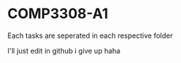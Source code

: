 # COMP3308-A1

Each tasks are seperated in each respective folder

I'll just edit in github i give up haha
